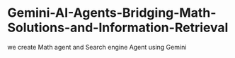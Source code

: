 # Gemini-AI-Agents-Bridging-Math-Solutions-and-Information-Retrieval
we create Math agent and Search engine Agent using Gemini
